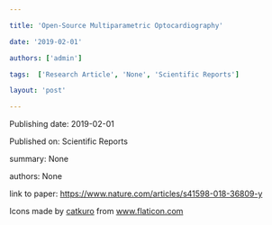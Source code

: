 ---
title: 'Open-Source Multiparametric Optocardiography'
date: '2019-02-01'
authors: ['admin']
tags:  ['Research Article', 'None', 'Scientific Reports']
layout: 'post'
---
Publishing date: 2019-02-01

Published on: Scientific Reports

summary: None

authors: None

link to paper: https://www.nature.com/articles/s41598-018-36809-y

Icons made by <a href="https://www.flaticon.com/free-icon/bookshelves_3576884" title="catkuro">catkuro</a> from <a href="https://www.flaticon.com/" title="Flaticon"> www.flaticon.com</a>